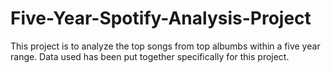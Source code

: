 # Five-Year-Spotify-Analysis-Project

This project is to analyze the top songs from top albumbs within a five year range.
Data used has been put together specifically for this project.
